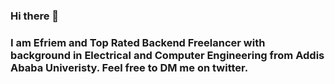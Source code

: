 ### Hi there 👋
### I am Efriem and Top Rated Backend Freelancer with background in Electrical and Computer Engineering from Addis Ababa Univeristy. Feel free to DM me on twitter.
